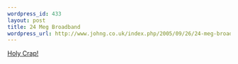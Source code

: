 ```yaml
--- 
wordpress_id: 433
layout: post
title: 24 Meg Broadband
wordpress_url: http://www.johng.co.uk/index.php/2005/09/26/24-meg-broadband/
---
```

<a href="http://money.guardian.co.uk/internetcosts/story/0,12769,1578645,00.html?gusrc=rss">Holy Crap!</a>
